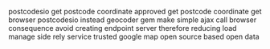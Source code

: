 postcodesio get postcode coordinate approved get postcode coordinate get browser postcodesio instead geocoder gem make simple ajax call browser consequence avoid creating endpoint server therefore reducing load manage side rely service trusted google map open source based open data